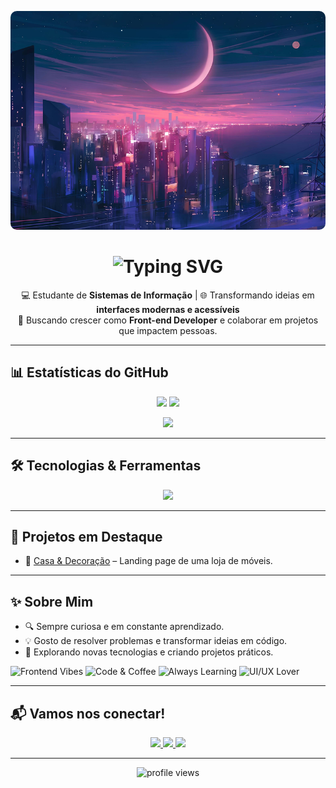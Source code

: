 <p align="center">
  <img src="img/banner2.jpg" alt="Banner" style="width:100%; height:350px; object-fit:cover; border-radius:10px;">
</p>

<h1 align="center">
  <img src="https://readme-typing-svg.demolab.com?font=Fira+Code&weight=600&size=25&pause=1000&color=FF0DFFC5&vCenter=true&width=450&lines=Ol%C3%A1%2C+sou+a+J%C3%BAlia+Eduarda;Desenvolvedora+Front-end;Apaixonada+por+UX+%26+UI" alt="Typing SVG" />
</h1>

<p align="center">
  💻 Estudante de <b>Sistemas de Informação</b> | 🌐 Transformando ideias em <b>interfaces modernas e acessíveis</b> <br>
  🎯 Buscando crescer como <b>Front-end Developer</b> e colaborar em projetos que impactem pessoas.  
</p>

---

## 📊 Estatísticas do GitHub

<p align="center">
  <img src="https://github-readme-stats.vercel.app/api?username=julia-ed2&show_icons=true&theme=radical" height="180"/>
  <img src="https://github-readme-streak-stats.herokuapp.com?user=julia-ed2&theme=radical&hide_border=true" height="180"/>
</p>

<p align="center">
  <img src="https://github-readme-stats.vercel.app/api/top-langs/?username=julia-ed2&layout=compact&theme=radical" height="180"/>
</p>

---

## 🛠️ Tecnologias & Ferramentas

<p align="center">
  <img src="https://skillicons.dev/icons?i=html,css,bootstrap,figma,js,react,wordpress,c,py,git,github,vscode,pycharm" />
</p>

---

## 🌟 Projetos em Destaque

- 📝 [Casa & Decoração](https://julia-ed2.github.io/landing-page-Casa-Deco/) – Landing page de uma loja de móveis.   

---

## ✨ Sobre Mim

- 🔍 Sempre curiosa e em constante aprendizado.  
- 💡 Gosto de resolver problemas e transformar ideias em código.  
- 🚀 Explorando novas tecnologias e criando projetos práticos.

![Frontend Vibes](https://img.shields.io/badge/Frontend-Vibes-ff69b4?style=for-the-badge&logo=react&logoColor=white)
![Code & Coffee](https://img.shields.io/badge/Code%20%26%20Coffee-brown?style=for-the-badge&logo=buymeacoffee&logoColor=white)
![Always Learning](https://img.shields.io/badge/Always-Learning-blueviolet?style=for-the-badge&logo=bookstack&logoColor=white)
![UI/UX Lover](https://img.shields.io/badge/UI%2FUX-Lover-ff4ddb?style=for-the-badge&logo=figma&logoColor=white)

---


## 📬 Vamos nos conectar!

<p align="center">
  <a href="https://www.linkedin.com/in/julia-eduarda-fernandes-silva-443a22280">
    <img src="https://skillicons.dev/icons?i=linkedin" height="40"/>
  </a>
  <a href="https://www.instagram.com/jufsilva1">
    <img src="https://skillicons.dev/icons?i=instagram" height="40"/>
  </a>
  <a href="mailto:juliaeduardafernandes123@gmail.com">
    <img src="https://skillicons.dev/icons?i=gmail" height="40"/>
  </a>
</p>

---

<p align="center"> 
  <img src="https://komarev.com/ghpvc/?username=julia-ed2&label=Visualizações&color=ff69b4&style=flat" alt="profile views"/>
</p>
